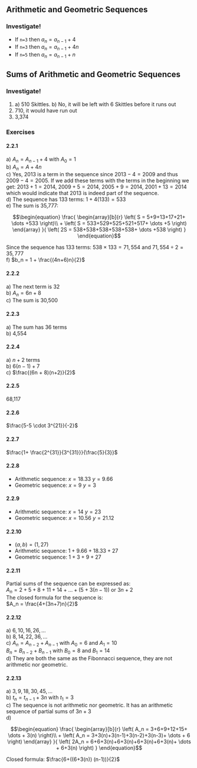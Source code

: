## Arithmetic and Geometric Sequences
### Investigate!
- If `n=3` then $a_n = a_{n-1} + 4$
- If `n=3` then $a_n = a_{n-1} + 4n$
- If `n=5` then $a_n = a_{n-1} + n$


## Sums of Arithmetic and Geometric Sequences
### Investigate!
1. a) 510 Skittles. b) No, it will be left with 6 Skittles before it runs out
2. 710, it would have run out
3. 3,374


### Exercises
#### 2.2.1
a) $A_n = A_{n-1} + 4$ with $A_0 = 1$  
b) $A_n = A + 4n$  
c) Yes, 2013 is a term in the sequence since $2013 - 4 = 2009$ and thus $2009 - 4 = 2005$. If we add these terms with the terms in the beginning we get: $2013 + 1 = 2014$, $2009 + 5 = 2014$, $2005 + 9 = 2014$, $2001 + 13 = 2014$ which would indicate that 2013 is indeed part of the sequence.  
d) The sequence has 133 terms: $1 + 4(133) = 533$  
e) The sum is 35,777:
```math
\begin{equation}
\frac{
    \begin{array}[b]{r}
      \left( S = 5+9+13+17+21+ \dots +533 \right)\\
      + \left( S = 533+529+525+521+517+ \dots +5 \right)
    \end{array}
  }{
    \left( 2S = 538+538+538+538+538+ \dots +538 \right)
  }
\end{equation}
```

Since the sequence has 133 terms: $538 \times 133 = 71,554$ and $71,554 \div 2 = 35,777$  
f) $b_n = 1 + \frac{(4n+6)n}{2}$  


#### 2.2.2
a) The next term is 32  
b) $A_n = 6n + 8$  
c) The sum is 30,500  


#### 2.2.3
a) The sum has 36 terms  
b) 4,554  


#### 2.2.4
a) $n+2$ terms  
b) $6(n-1) + 7$  
c) $\frac{(6n + 8)(n+2)}{2}$  

#### 2.2.5
68,117


#### 2.2.6
$\frac{5-5 \cdot 3^{21}}{-2}$  


#### 2.2.7
$\frac{1+ \frac{2^{31}}{3^{31}}}{\frac{5}{3}}$  


#### 2.2.8
- Arithmetic sequence: $x = 18.33$ $y = 9.66$  
- Geometric sequence: $x = 9$ $y = 3$  


#### 2.2.9
- Arithmetic sequence: $x = 14$ $y = 23$  
- Geometric sequence: $x = 10.56$ $y = 21.12$  


#### 2.2.10
- $(a,b) = (1,27)$  
- Arithmetic sequence: $1+9.66+18.33+27$  
- Geometric sequence: $1+3+9+27$  


#### 2.2.11
Partial sums of the sequence can be expressed as:  
$A_n = 2+5+8+11+14+ \dots +(5+3(n-1))$ or $3n+2$  
The closed formula for the sequence is:  
$A_n = \frac{4+(3n+7)n}{2}$  


#### 2.2.12
a) $6,10,16,26, \dots$  
b) $8,14,22,36, \dots$  
c) $A_n = A_{n-2} + A_{n-1}$ with $A_0 = 6$ and $A_1 = 10$  
$B_n = B_{n-2} + B_{n-1}$ with $B_0 = 8$ and $B_1 = 14$  
d) They are both the same as the Fibonnacci sequence, they are not arithmetic nor geometric.  


#### 2.2.13
a) $3,9,18,30,45, \dots$  
b) $t_n = t_{n-1} + 3n$ with $t_1 = 3$  
c) The sequence is not arithmetic nor geometric. It has an arithmetic sequence of partial sums of $3n+3$  
d)  
```math
\begin{equation}
\frac{
    \begin{array}[b]{r}
      \left( A_n = 3+6+9+12+15+ \dots + 3(n) \right)\\
      + \left( A_n = 3+3(n)+3(n-1)+3(n-2)+3(n-3)+ \dots + 6 \right)
    \end{array}
  }{
    \left( 2A_n = 6+6+3(n)+6+3(n)+6+3(n)+6+3(n)+ \dots + 6+3(n) \right)
  }
\end{equation}
```
Closed formula: $\frac{6+((6+3(n)) (n-1))}{2}$  

